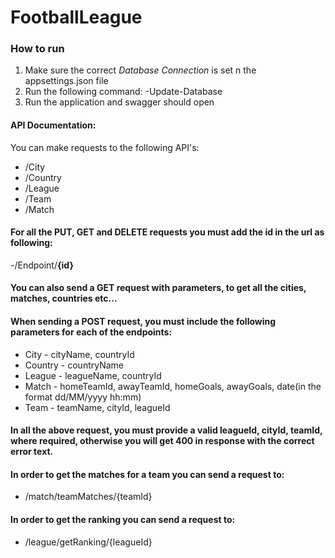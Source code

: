 # FootballLeague

### How to run

1. Make sure the correct *Database Connection* is set n the appsettings.json file
2. Run the following command:
-Update-Database
3. Run the application and swagger should open

#### API Documentation:
You can make requests to the following API's:
- /City
- /Country
- /League
- /Team
- /Match
#### For all the PUT, GET and DELETE requests you must add the id in the url as following:
 -/Endpoint/**{id}**
#### You can also send a GET request with parameters, to get all the cities, matches, countries etc...
#### When sending a POST request, you must include the following parameters for each of the endpoints:
- City - cityName, countryId
- Country - countryName
- League - leagueName, countryId
- Match - homeTeamId, awayTeamId, homeGoals, awayGoals, date(in the format dd/MM/yyyy hh:mm)
- Team - teamName, cityId, leagueId
#### **In all the above request, you must provide a valid leagueId, cityId, teamId, where required, otherwise you will get 400 in response with the correct error text.**

#### In order to get the matches for a team you can send a request to:
- /match/teamMatches/{teamId}
#### In order to get the ranking you can send a request to:
- /league/getRanking/{leagueId}
